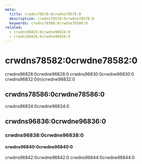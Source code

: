 ```yaml
---
meta:
  title: crwdns78576:0crwdne78576:0
  description: crwdns78578:0crwdne78578:0
  keywords: crwdns78580:0crwdne78580:0
related:
  - crwdns96824:0crwdne96824:0
  - crwdns96826:0crwdne96826:0
---
```


# crwdns78582:0crwdne78582:0

crwdns96828:0crwdne96828:0 crwdns96830:0crwdne96830:0 crwdns96832:0{n}crwdne96832:0

<entry-ad />

## crwdns78586:0crwdne78586:0

crwdns96834:0crwdne96834:0

<example file="elevation/usage" />

## crwdns96836:0crwdne96836:0

### crwdns96838:0crwdne96838:0

#### crwdns96840:0crwdne96840:0

crwdns96842:0crwdne96842:0 crwdns96844:0crwdne96844:0

<example file="elevation/prop-dynamic" />

<backmatter />
